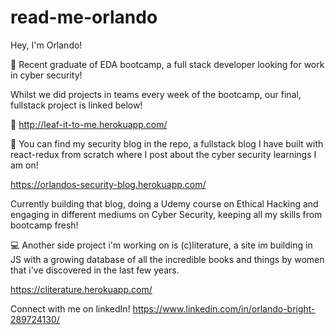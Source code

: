 # read-me-orlando

Hey, I'm Orlando!

💪  Recent graduate of EDA bootcamp, a full stack developer looking for work in cyber security!

Whilst we did projects in teams every week of the bootcamp, our final, fullstack project is linked below!

🌱  http://leaf-it-to-me.herokuapp.com/

💼 You can find my security blog in the repo, a fullstack blog I have built with react-redux from scratch where I post about the cyber security learnings I am on!

https://orlandos-security-blog.herokuapp.com/

Currently building that blog, doing a Udemy course on Ethical Hacking and engaging in different mediums on Cyber Security, keeping all my skills from bootcamp fresh!


💻  Another side project i'm working on is (c)literature, a site im building in JS with a growing database of all the incredible books and things by women that i've discovered in the last few years.

https://cliterature.herokuapp.com/

Connect with me on linkedIn!
https://www.linkedin.com/in/orlando-bright-289724130/
